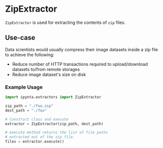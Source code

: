 # ZipExtractor

`ZipExtractor` is used for extracting the contents of `zip` files.

## Use-case

Data scientists would usually compress their image datasets inside a zip file to achieve the following:

- Reduce number of HTTP transactions required to upload/download datasets to/from remote storages
- Reduce image dataset's size on disk

### Example Usage

```py
import ipynta.extractors import ZipExtractor

zip_path = "./foo.zip"
dest_path = "./foo"

# Construct class and execute
extractor = ZipExtractor(zip_path, dest_path)

# execute method returns the list of file paths
# extracted out of the zip file.
files = extractor.execute()
```
